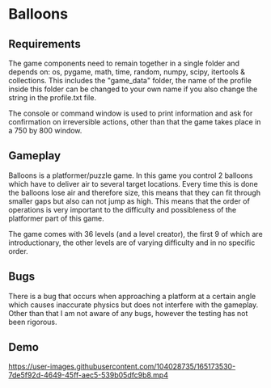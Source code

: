 # Balloons
Requirements
------------
The game components need to remain together in a single folder and depends on: os, pygame, math, time, random, numpy, scipy, itertools & collections. This includes the "game_data" folder, the name of the profile inside this folder can be changed to your own name if you also change the string in the profile.txt file.

The console or command window is used to print information and ask for confirmation on irreversible actions, other than that the game takes place in a 750 by 800 window.

Gameplay
--------
Balloons is a platformer/puzzle game.
In this game you control 2 balloons which have to deliver air to several target locations. Every time this is done the balloons lose air and therefore size, this means that they can fit through smaller gaps but also can not jump as high. This means that the order of operations is very important to the difficulty and possibleness of the platformer part of this game.

The game comes with 36 levels (and a level creator), the first 9 of which are introductionary, the other levels are of varying difficulty and in no specific order.

Bugs
----
There is a bug that occurs when approaching a platform at a certain angle which causes inaccurate physics but does not interfere with the gameplay. Other than that I am not aware of any bugs, however the testing has not been rigorous.

Demo
----
https://user-images.githubusercontent.com/104028735/165173530-7de5f92d-4649-45ff-aec5-539b05dfc9b8.mp4
